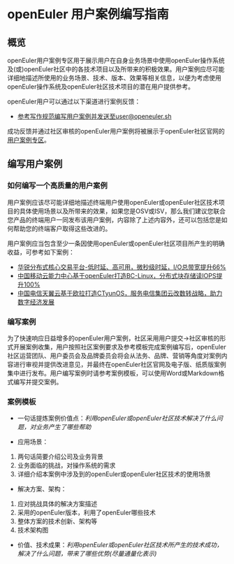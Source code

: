 # openEuler 用户案例编写指南 #

## 概览 ##

openEuler用户案例专区用于展示用户在自身业务场景中使用openEuler操作系统及(或)openEuler社区中的各技术项目以及所带来的积极效果。用户案例应尽可能详细地描述所使用的业务场景、技术、版本、效果等相关信息，以便为考虑使用openEuler操作系统及openEuler社区技术项目的潜在用户提供参考。

openEuler用户可以通过以下渠道进行案例反馈：
- 参考写作规范编写用户案例并发送至user@openeuler.sh

成功反馈并通过社区审核的openEuler用户案例将被展示于openEuler社区官网的[用户案例专区](https://www.openeuler.org/zh/showcase/)。

## 编写用户案例 ##

### 如何编写一个高质量的用户案例 ###

用户案例应该尽可能详细地描述终端用户使用openEuler或openEuler社区技术项目的具体使用场景以及所带来的效果，如果您是OSV或ISV，那么我们建议您联合您产品的终端用户一同发布该用户案例，内容除了上述内容外，还可以包括您是如何帮助您的终端客户取得这些改进的。

用户案例应当包含至少一条因使用openEuler或openEuler社区项目所产生的明确收益，可参考如下案例：
- [华锐分布式核心交易平台-低时延、高可用，微秒级时延，I/O总带宽提升66%](http://www.openeuler.org/zh/showcase/finance/huarui/)
- [中国移动云能力中心基于openEuler打造BC-Linux，分布式块存储读IOPS提升100%](https://www.openeuler.org/zh/showcase/provider/BCLinux/)
- [中国电信天翼云基于欧拉打造CTyunOS，服务电信集团云改数转战略，助力数字经济发展](https://www.openeuler.org/zh/showcase/provider/CTyunOS/)


### 编写案例 ###

为了快速响应日益增多的openEuler用户案例，社区采用用户提交->社区审核的形式开展案例收集，用户按照社区案例要求及参考模板完成案例编写后，openEuler社区运营团队、用户委员会及品牌委员会将会从法务、品牌、营销等角度对案例内容进行审视并提供改进意见，并最终在openEuler社区官网及电子版、纸质版案例集中进行发布。用户编写案例时请参考案例模板，可以使用Word或Markdown格式编写并提交案例。

### 案例模板 ###

- 一句话提炼案例价值点：*利用openEuler或openEuler社区技术解决了什么问题，对业务产生了哪些帮助*

- 应用场景：
1. 两句话简要介绍公司及业务背景
2. 业务面临的挑战，对操作系统的需求
3. 详细介绍本案例中涉及到的openEuler或openEuler社区技术的使用场景

- 解决方案、架构：
1. 应对挑战具体的解决方案描述
2. 采用的openEuler版本，利用了openEuler哪些技术
3. 整体方案的技术创新、架构等
4. 技术架构图


- 价值、技术成果：*利用openEuler或openEuler社区技术所产生的技术成功，解决了什么问题，带来了哪些优势(尽量通量化表示)*
